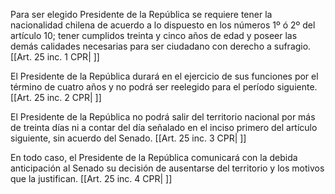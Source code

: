 Para ser elegido Presidente de la República se requiere tener la nacionalidad chilena de acuerdo a lo dispuesto en los números 1º ó 2º del artículo 10; tener cumplidos treinta y cinco años de edad y poseer las demás calidades necesarias para ser ciudadano con derecho a sufragio. [[Art. 25 inc. 1 CPR| ]]

El Presidente de la República durará en el ejercicio de sus funciones por el término de cuatro años y no podrá ser reelegido para el período siguiente. [[Art. 25 inc. 2 CPR| ]]

El Presidente de la República no podrá salir del territorio nacional por más de treinta días ni a contar del día señalado en el inciso primero del artículo siguiente, sin acuerdo del Senado. [[Art. 25 inc. 3 CPR| ]]

En todo caso, el Presidente de la República comunicará con la debida anticipación al Senado su decisión de ausentarse del territorio y los motivos que la justifican. [[Art. 25 inc. 4 CPR| ]]